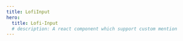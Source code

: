 ```yaml
---
title: LofiInput
hero:
  title: Lofi-Input
  # description: A react component which support custom mention
---
```


<code src="../src/demo/index.tsx"></code>
